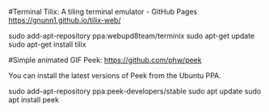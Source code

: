 #Terminal
Tilix: A tiling terminal emulator - GitHub Pages
https://gnunn1.github.io/tilix-web/

sudo add-apt-repository ppa:webupd8team/terminix
sudo apt-get update
sudo apt-get install tilix

#Simple animated GIF
Peek: https://github.com/phw/peek

You can install the latest versions of Peek from the Ubuntu PPA.

sudo add-apt-repository ppa:peek-developers/stable
sudo apt update
sudo apt install peek
